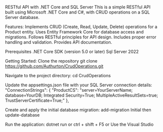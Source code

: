 RESTful API with .NET Core and SQL Server
This is a simple RESTful API built using Microsoft .NET Core and C#, with CRUD operations on a SQL Server database.

Features:
Implements CRUD (Create, Read, Update, Delete) operations for a Product entity.
Uses Entity Framework Core for database access and migrations.
Follows RESTful principles for API design.
Includes proper error handling and validation.
Provides API documentation.

Prerequisites
.NET Core SDK (version 5.0 or later)
Sql Server 2022

Getting Started:
Clone the repository
  git clone https://github.com/Authurton/CrudOperations.git

Navigate to the project directory:
  cd CrudOperations

Update the appsettings.json file with your SQL Server connection details:
  "ConnectionStrings": {
    "ProductCS": "server=YourServerName; database=YourDB; Integrated Security=True; MultipleActiveResultSets=true; TrustServerCertificate=True;"
  },

  Create and apply the initial database migration:
    add-migration Initial then
    update-database

  Run the application:
    dotnet run or ctrl + shift + F5 or Use the Visual Studio

